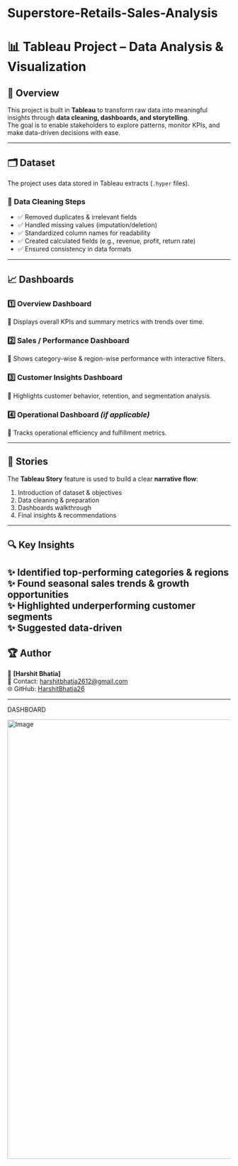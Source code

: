 # Superstore-Retails-Sales-Analysis
# 📊 Tableau Project – Data Analysis & Visualization  

## 🔎 Overview  
This project is built in **Tableau** to transform raw data into meaningful insights through **data cleaning, dashboards, and storytelling**.  
The goal is to enable stakeholders to explore patterns, monitor KPIs, and make data-driven decisions with ease.  

---

## 🗂 Dataset  
The project uses data stored in Tableau extracts (`.hyper` files).  

### 🔧 Data Cleaning Steps  
- ✅ Removed duplicates & irrelevant fields  
- ✅ Handled missing values (imputation/deletion)  
- ✅ Standardized column names for readability  
- ✅ Created calculated fields (e.g., revenue, profit, return rate)  
- ✅ Ensured consistency in data formats  

---

## 📈 Dashboards  

### 1️⃣ **Overview Dashboard**  
📌 Displays overall KPIs and summary metrics with trends over time.  

### 2️⃣ **Sales / Performance Dashboard**  
📌 Shows category-wise & region-wise performance with interactive filters.  

### 3️⃣ **Customer Insights Dashboard**  
📌 Highlights customer behavior, retention, and segmentation analysis.  

### 4️⃣ **Operational Dashboard** *(if applicable)*  
📌 Tracks operational efficiency and fulfillment metrics.  

---

## 📖 Stories  
The **Tableau Story** feature is used to build a clear **narrative flow**:  
1. Introduction of dataset & objectives  
2. Data cleaning & preparation  
3. Dashboards walkthrough  
4. Final insights & recommendations  

---

## 🔍 Key Insights  
✨ Identified top-performing categories & regions  
✨ Found seasonal sales trends & growth opportunities  
✨ Highlighted underperforming customer segments  
✨ Suggested data-driven 
---

## 🏆 Author  
👤 **[Harshit Bhatia]**  
📧 Contact: harshitbhatia2612@gmail.com  
🌐 GitHub: [HarshitBhatia26](https://github.com/HarshitBhatia26)  

---

DASHBOARD

<img width="1919" height="990" alt="Image" src="https://github.com/user-attachments/assets/85694ab8-3674-4422-b8cb-aa0c70a1b597" />



